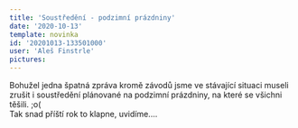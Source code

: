 ```yaml
---
title: 'Soustředění - podzimní prázdniny'
date: '2020-10-13'
template: novinka
id: '20201013-133501000'
user: 'Aleš Finstrle'
pictures:
---
```

Bohužel jedna špatná zpráva kromě závodů jsme ve stávající situaci museli zrušit i soustředění plánované na podzimní prázdniny, na které se všichni těšili. ;o(  
Tak snad příští rok to klapne, uvidíme....
